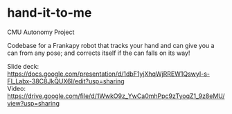 # hand-it-to-me
CMU Autonomy Project 

Codebase for a Frankapy robot that tracks your hand and can give you a can from any pose; and corrects itself if the can falls on its way! 

Slide deck: https://docs.google.com/presentation/d/1dbF1yjXhqWjRREW1QswyI-s-FI_Labx-38C8JkQUX6I/edit?usp=sharing <br/>
Video: https://drive.google.com/file/d/1WwkO9z_YwCa0mhPpc9zTyoqZ1_9z8eMU/view?usp=sharing
